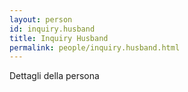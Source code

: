 ```yaml
---
layout: person
id: inquiry.husband
title: Inquiry Husband
permalink: people/inquiry.husband.html
---
```


Dettagli della persona
